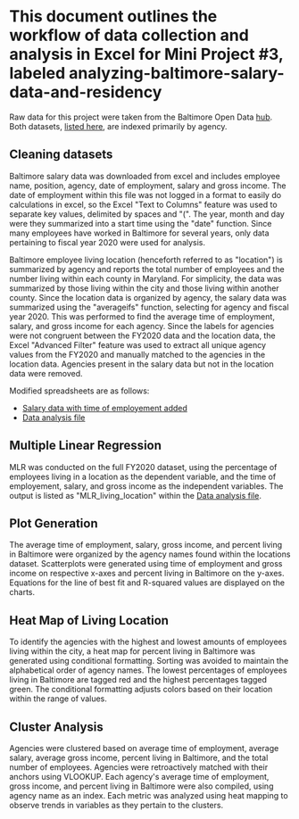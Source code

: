 # This document outlines the workflow of data collection and analysis in Excel for Mini Project #3, labeled analyzing-baltimore-salary-data-and-residency

Raw data for this project were taken from the Baltimore Open Data [hub](https://data.baltimorecity.gov/). Both datasets, [listed here](https://github.com/mehurlock94/analyzing-baltimore-salary-data-and-residency/blob/main/README.md), are indexed primarily by agency.

## Cleaning datasets
Baltimore salary data was downloaded from excel and includes employee name, position, agency, date of employment, salary and gross income. The date of employment within this file was not logged in a format to easily do calculations in excel, so the Excel "Text to Columns" feature was used to separate key values, delimited by spaces and "(". The year, month and day were they summarized into a start time using the "date" function. Since many employees have worked in Baltimore for several years, only data pertaining to fiscal year 2020 were used for analysis.

Baltimore employee living location (henceforth referred to as "location")  is summarized by agency and reports the total number of employees and the number living within each county in Maryland. For simplicity, the data was summarized by those living within the city and those living within another county. Since the location data is organized by agency, the salary data was summarized using the "averageifs" function, selecting for agency and fiscal year 2020. This was performed to find the average time of employment, salary, and gross income for each agency. Since the labels for agencies were not congruent between the FY2020 data and the location data, the Excel "Advanced Filter" feature was used to extract all unique agency values from the FY2020 and manually matched to the agencies in the location data. Agencies present in the salary data but not in the location data were removed.

Modified spreadsheets are as follows:
- [Salary data with time of employement added](https://github.com/mehurlock94/analyzing-baltimore-salary-data-and-residency/blob/main/Baltimore_Employee_Salaries_with_Time.xlsx)
- [Data analysis file](https://github.com/mehurlock94/analyzing-baltimore-salary-data-and-residency/blob/main/Baltimore_Employee_Salaries_Manipulated.xlsx)

## Multiple Linear Regression
MLR was conducted on the full FY2020 dataset, using the percentage of employees living in a location as the dependent variable, and the time of employement, salary, and gross income as the independent variables. The output is listed as "MLR_living_location" within the [Data analysis file](https://github.com/mehurlock94/analyzing-baltimore-salary-data-and-residency/blob/main/Baltimore_Employee_Salaries_Manipulated.xlsx).

## Plot Generation
The average time of employment, salary, gross income, and percent living in Baltimore were organized by the agency names found within the locations dataset. Scatterplots were generated using time of employment and gross income on respective x-axes and percent living in Baltimore on the y-axes. Equations for the line of best fit and R-squared values are displayed on the charts.

## Heat Map of Living Location
To identify the agencies with the highest and lowest amounts of employees living within the city, a heat map for percent living in Baltimore was generated using conditional formatting. Sorting was avoided to maintain the alphabetical order of agency names. The lowest percentages of employees living in Baltimore are tagged red and the highest percentages tagged green. The conditional formatting adjusts colors based on their location within the range of values.

## Cluster Analysis
Agencies were clustered based on average time of employment, average salary, average gross income, percent living in Baltimore, and the total number of employees. Agencies were retroactively matched with their anchors using VLOOKUP. Each agency's average time of employment, gross income, and percent living in Baltimore were also compiled, using agency name as an index. Each metric was analyzed using heat mapping to observe trends in variables as they pertain to the clusters.
